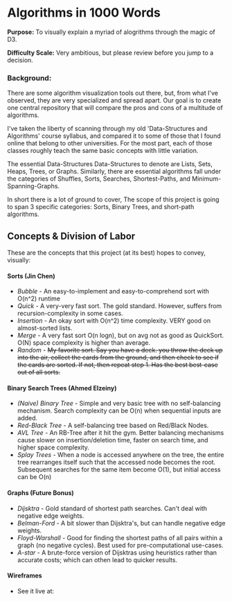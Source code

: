 # Algorithms in 1000 Words
**Purpose:** To visually explain a myriad of alogrithms through the magic of D3.

**Difficulty Scale:** Very ambitious, but please review before you jump to a decision.

### Background:

There are some algorithm visualization tools out there, but, from what I've observed,
they are very specialized and spread apart. Our goal is to create one central
repository that will compare the pros and cons of a multitude of algorithms.

I've taken the liberty of scanning through my old 'Data-Structures and Algorithms'
course syllabus, and compared it to some of those that I found online that belong
to other universities. For the most part, each of those classes roughly teach
the same basic concepts with little variation.

The essential Data-Structures Data-Structures to denote are Lists, Sets, Heaps, Trees, or Graphs. Similarly, there are essential algorithms fall under the categories of Shuffles, Sorts, Searches, Shortest-Paths, and Minimum-Spanning-Graphs.

In short there is a lot of ground to cover, The scope of this project is going to span 3 specific categories: Sorts, Binary Trees, and short-path algorithms.


## Concepts & Division of Labor

These are the concepts that this project (at its best) hopes to convey, visually:
#### Sorts (Jin Chen)
* *Bubble* - An easy-to-implement and easy-to-comprehend sort with O(n^2) runtime
* *Quick* - A very-very fast sort. The gold standard. However, suffers from recursion-complexity in some cases.
* *Insertion* - An okay sort with O(n^2) time complexity. VERY good on almost-sorted lists.
* *Merge* - A very fast sort O(n logn), but on avg not as good as QuickSort. O(N) space complexity is higher than average.
* *Random* - ~~My favorite sort. Say you have a deck. you throw the deck up into the air, collect the cards from the ground, and then check to see if the cards are sorted. If not, then repeat step 1. Has the best best-case out of all sorts.~~

#### Binary Search Trees (Ahmed Elzeiny)
* *(Naive) Binary Tree* - Simple and very basic tree with no self-balancing mechanism. Search complexity can be O(n) when sequential inputs are added.
* *Red-Black Tree* - A self-balancing tree based on Red/Black Nodes.
* *AVL Tree* - An RB-Tree after it hit the gym. Better balancing mechanisms cause slower on insertion/deletion time, faster on search time, and higher space complexity.
* *Splay Trees* - When a node is accessed anywhere on the tree, the entire tree rearranges itself such that the accessed node becomes the root. Subsequent searches for the same item become O(1), but initial access can be O(n)

#### Graphs (Future Bonus)
* *Dijsktra* - Gold standard of shortest path searches. Can't deal with negative edge weights.
* *Belman-Ford* - A bit slower than Dijsktra's, but can handle negative edge weights.
* *Floyd-Warshall* - Good for finding the shortest paths of all pairs within a graph (no negative cycles). Best used for pre-computational use-cases.
* *A-star* - A brute-force version of Dijsktras using heuristics rather than accurate costs; which can othen lead to quicker results.

#### Wireframes
* See it live at: 
